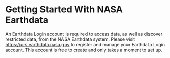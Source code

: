 # Getting Started With NASA Earthdata

An Earthdata Login account is required to access data, as well as discover restricted data, from the NASA Earthdata system. Please visit https://urs.earthdata.nasa.gov to register and manage your Earthdata Login account. This account is free to create and only takes a moment to set up.